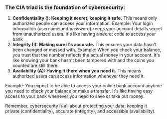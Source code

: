 



### The CIA triad is the foundation of cybersecurity:

1. **Confidentiality ():**  **Keeping it secret, keeping it safe.** This means only authorized people can access your information. 
Example: Your login information (username and password) keeps your account details secret from unauthorized users. It's like having a secret code to access your bank
2. **Integrity (I):**  **Making sure it's accurate.** This ensures your data hasn't been changed or messed with. 
Example: When you check your balance, you trust that the number reflects the actual money in your account. It's like knowing your bank hasn't been tampered with and the coins you counted are still there.
3. **Availability (A):**  **Having it there when you need it.** This means authorized users can access information whenever they need it. 

Example: You expect to be able to access your online bank account anytime you need to check your balance or make a transfer. It's like having easy access to your bank whenever you need to save or take out money.

Remember, cybersecurity is all about protecting your data: keeping it private (confidentiality), accurate (integrity), and accessible (availability).
